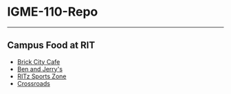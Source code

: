 # IGME-110-Repo

---

## Campus Food at RIT

- [Brick City Cafe](https://www.rit.edu/dining/location/brick-city-cafe)
- [Ben and Jerry's](https://www.rit.edu/dining/location/ben-and-jerrys)
- [RITz Sports Zone](https://www.rit.edu/dining/location/ritz)
- [Crossroads](https://www.rit.edu/dining/location/cafe-and-market-crossroads)
  
